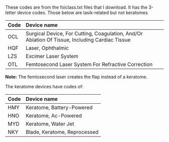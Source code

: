 These codes are from the foiclass.txt files that I download. It has the 3-letter device codes. Those below are lasik-related but not keratomes

|Code|Device name                                                                                    |
|:---|:----------------------------------------------------------------------------------------------|
|OCL|Surgical Device, For Cutting, Coagulation, And/Or Ablation Of Tissue, Including Cardiac Tissue|
|HQF|Laser, Ophthalmic|
|LZS|Excimer Laser System|
|OTL|Femtosecond Laser System For Refractive Correction|

**Note:** The femtosecond laser creates the flap instead of a keratome.

The keratome devices have codes of:

|Code|Device name             |
|:---|:-----------------------|
|HMY|Keratome, Battery-Powered|
|HNO|Keratome, Ac-Powered|
|MYD|Keratome, Water Jet|
|NKY|Blade, Keratome, Reprocessed|
